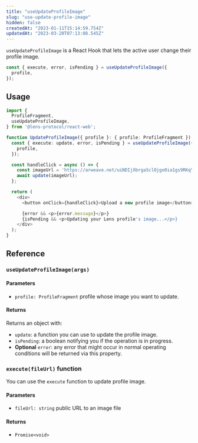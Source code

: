 ```yaml
---
title: "useUpdateProfileImage"
slug: "use-update-profile-image"
hidden: false
createdAt: "2023-01-11T15:14:59.754Z"
updatedAt: "2023-03-20T07:13:08.545Z"
---
```


`useUpdateProfileImage` is a React Hook that lets the active user change their profile image.

```typescript TypeScript
const { execute, error, isPending } = useUpdateProfileImage({
  profile,
});
```

## Usage

```typescript TypeScript
import {
  ProfileFragment,
  useUpdateProfileImage,
} from '@lens-protocol/react-web';

function UpdateProfileImage({ profile }: { profile: ProfileFragment }) {
  const { execute: update, error, isPending } = useUpdateProfileImage({
    profile,
  });

  const handleClick = async () => {
    const imageUrl = 'https://arweave.net/uiNDIjXbrgaSclOjgo0ia1gs9RKqY6XoUsdlqSBTKDI';
    await update(imageUrl);
  };

  return (
    <div>
      <button onClick={handleClick}>Upload a new profile image</button>

      {error && <p>{error.message}</p>}
      {isPending && <p>Updating your Lens profile's image...</p>}
    </div>
  );
}
```

## Reference

### `useUpdateProfileImage(args)`

#### Parameters

- `profile: ProfileFragment` profile whose image you want to update.

#### Returns

Returns an object with:

- `update`: a function you can use to update the profile image.
- `isPending`: a boolean notifying you if the operation is in progress.
- **Optional** `error`: any error that might occur in normal operating conditions will be returned via this property.

### `execute(fileUrl)` function

You can use the `execute` function to update profile image.

#### Parameters

- `fileUrl: string` public URL to an image file

#### Returns

- `Promise<void>`
